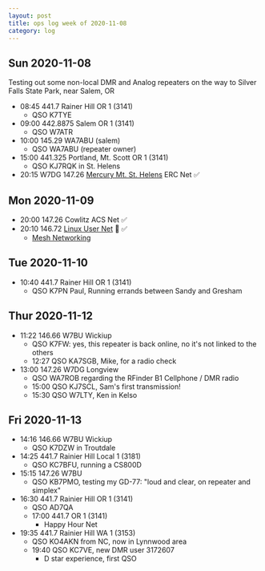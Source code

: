 ```yaml
---
layout: post
title: ops log week of 2020-11-08
category: log
---
```


## Sun 2020-11-08

Testing out some non-local DMR and Analog repeaters on the way to Silver Falls State Park, near Salem, OR

* 08:45 441.7 Rainer Hill OR 1 (3141)
  * QSO K7TYE
* 09:00 442.8875 Salem OR 1 (3141)
  * QSO W7ATR
* 10:00 145.29 WA7ABU (salem)
  * QSO WA7ABU (repeater owner)
* 15:00 441.325 Portland, Mt. Scott OR 1 (3141)
  * QSO KJ7RQK in St. Helens
* 20:15 W7DG 147.26 [Mercury Mt. St. Helens](http://www.w7msh.org/about-mmsherc-net) ERC Net ✅

## Mon 2020-11-09

* 20:00 147.26 Cowlitz ACS Net ✅
* 20:10 146.72 [Linux User Net](https://kc7nyr.com/linux/) 🐧 ✅
  * [Mesh Networking](https://willamettevalleymesh.net/meshmap/)

## Tue 2020-11-10

* 10:40 441.7 Rainer Hill OR 1 (3141)
  * QSO K7PN Paul, Running errands between Sandy and Gresham

## Thur 2020-11-12

* 11:22 146.66 W7BU Wickiup
  * QSO K7FW: yes, this repeater is back online, no it's not linked to the others
  * 12:27 QSO KA7SGB, Mike, for a radio check
* 13:00 147.26 W7DG Longview
  * QSO WA7ROB regarding the RFinder B1 Cellphone / DMR radio
  * 15:00 QSO KJ7SCL, Sam's first transmission!
  * 15:30 QSO W7LTY, Ken in Kelso

## Fri 2020-11-13

* 14:16 146.66 W7BU Wickiup
  * QSO K7DZW in Troutdale
* 14:25 441.7 Rainier Hill Local 1 (3181)
  * QSO KC7BFU, running a CS800D
* 15:15 147.26 W7BU
  * QSO KB7PMO, testing my GD-77: "loud and clear, on repeater and simplex"
* 16:30 441.7 Rainier Hill OR 1 (3141)
  * QSO AD7QA
  * 17:00 441.7 OR 1 (3141)
    * Happy Hour Net
* 19:35 441.7 Rainier Hill WA 1 (3153) 
  * QSO KO4AKN from NC, now in Lynnwood area
  * 19:40 QSO KC7VE, new DMR user 3172607
    * D star experience, first QSO
